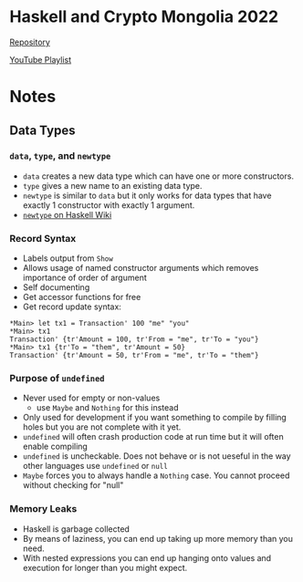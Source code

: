 # Haskell and Crypto Mongolia 2022

[Repository](https://github.com/iohkedu/haskell-2020)

[YouTube Playlist](https://www.youtube.com/playlist?list=PLJ3w5xyG4JWmBVIigNBytJhvSSfZZzfTm)

# Notes

## Data Types

### `data`, `type`, and `newtype`

- `data` creates a new data type which can have one or more constructors.
- `type` gives a new name to an existing data type.
- `newtype` is similar to `data` but it only works for data types that have exactly 1 constructor with exactly 1 argument.
- [`newtype` on Haskell Wiki](https://wiki.haskell.org/Newtype)

### Record Syntax

- Labels output from `Show`
- Allows usage of named constructor arguments which removes importance of order of argument
- Self documenting
- Get accessor functions for free
- Get record update syntax:

```ghci
*Main> let tx1 = Transaction' 100 "me" "you"
*Main> tx1
Transaction' {tr'Amount = 100, tr'From = "me", tr'To = "you"}
*Main> tx1 {tr'To = "them", tr'Amount = 50}
Transaction' {tr'Amount = 50, tr'From = "me", tr'To = "them"}
```

### Purpose of `undefined`

- Never used for empty or non-values
  - use `Maybe` and `Nothing` for this instead
- Only used for development if you want something to compile by filling holes but you are not complete with it yet.
- `undefined` will often crash production code at run time but it will often enable compiling
- `undefined` is uncheckable. Does not behave or is not ueseful in the way other languages use `undefined` or `null`
- `Maybe` forces you to always handle a `Nothing` case. You cannot proceed without checking for "null"

### Memory Leaks

- Haskell is garbage collected
- By means of laziness, you can end up taking up more memory than you need.
- With nested expressions you can end up hanging onto values and execution for longer than you might expect.
